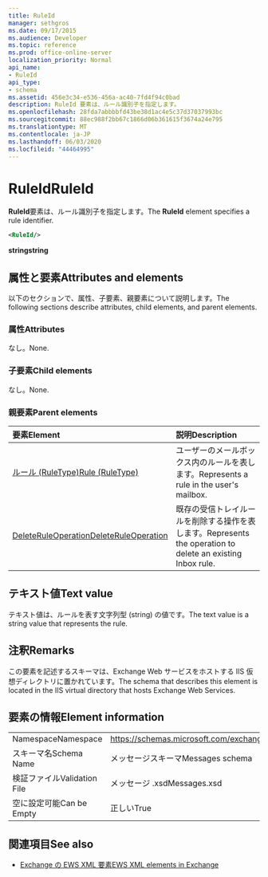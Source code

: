 ```yaml
---
title: RuleId
manager: sethgros
ms.date: 09/17/2015
ms.audience: Developer
ms.topic: reference
ms.prod: office-online-server
localization_priority: Normal
api_name:
- RuleId
api_type:
- schema
ms.assetid: 456e3c34-e536-456a-ac40-7fd4f94c0bad
description: RuleId 要素は、ルール識別子を指定します。
ms.openlocfilehash: 28fda7abbbbfd43be38d1ac4e5c37d37037993bc
ms.sourcegitcommit: 88ec988f2bb67c1866d06b361615f3674a24e795
ms.translationtype: MT
ms.contentlocale: ja-JP
ms.lasthandoff: 06/03/2020
ms.locfileid: "44464995"
---
```

# <a name="ruleid"></a><span data-ttu-id="d7db9-103">RuleId</span><span class="sxs-lookup"><span data-stu-id="d7db9-103">RuleId</span></span>

<span data-ttu-id="d7db9-104">**RuleId**要素は、ルール識別子を指定します。</span><span class="sxs-lookup"><span data-stu-id="d7db9-104">The **RuleId** element specifies a rule identifier.</span></span> 
  
```XML
<RuleId/>
```

 <span data-ttu-id="d7db9-105">**string**</span><span class="sxs-lookup"><span data-stu-id="d7db9-105">**string**</span></span>
## <a name="attributes-and-elements"></a><span data-ttu-id="d7db9-106">属性と要素</span><span class="sxs-lookup"><span data-stu-id="d7db9-106">Attributes and elements</span></span>

<span data-ttu-id="d7db9-107">以下のセクションで、属性、子要素、親要素について説明します。</span><span class="sxs-lookup"><span data-stu-id="d7db9-107">The following sections describe attributes, child elements, and parent elements.</span></span>
  
### <a name="attributes"></a><span data-ttu-id="d7db9-108">属性</span><span class="sxs-lookup"><span data-stu-id="d7db9-108">Attributes</span></span>

<span data-ttu-id="d7db9-109">なし。</span><span class="sxs-lookup"><span data-stu-id="d7db9-109">None.</span></span>
  
### <a name="child-elements"></a><span data-ttu-id="d7db9-110">子要素</span><span class="sxs-lookup"><span data-stu-id="d7db9-110">Child elements</span></span>

<span data-ttu-id="d7db9-111">なし。</span><span class="sxs-lookup"><span data-stu-id="d7db9-111">None.</span></span>
  
### <a name="parent-elements"></a><span data-ttu-id="d7db9-112">親要素</span><span class="sxs-lookup"><span data-stu-id="d7db9-112">Parent elements</span></span>

|<span data-ttu-id="d7db9-113">**要素**</span><span class="sxs-lookup"><span data-stu-id="d7db9-113">**Element**</span></span>|<span data-ttu-id="d7db9-114">**説明**</span><span class="sxs-lookup"><span data-stu-id="d7db9-114">**Description**</span></span>|
|:-----|:-----|
|[<span data-ttu-id="d7db9-115">ルール (RuleType)</span><span class="sxs-lookup"><span data-stu-id="d7db9-115">Rule (RuleType)</span></span>](rule-ruletype.md) <br/> |<span data-ttu-id="d7db9-116">ユーザーのメールボックス内のルールを表します。</span><span class="sxs-lookup"><span data-stu-id="d7db9-116">Represents a rule in the user's mailbox.</span></span>  <br/> |
|[<span data-ttu-id="d7db9-117">DeleteRuleOperation</span><span class="sxs-lookup"><span data-stu-id="d7db9-117">DeleteRuleOperation</span></span>](deleteruleoperation.md) <br/> |<span data-ttu-id="d7db9-118">既存の受信トレイルールを削除する操作を表します。</span><span class="sxs-lookup"><span data-stu-id="d7db9-118">Represents the operation to delete an existing Inbox rule.</span></span>  <br/> |
   
## <a name="text-value"></a><span data-ttu-id="d7db9-119">テキスト値</span><span class="sxs-lookup"><span data-stu-id="d7db9-119">Text value</span></span>

<span data-ttu-id="d7db9-120">テキスト値は、ルールを表す文字列型 (string) の値です。</span><span class="sxs-lookup"><span data-stu-id="d7db9-120">The text value is a string value that represents the rule.</span></span>
  
## <a name="remarks"></a><span data-ttu-id="d7db9-121">注釈</span><span class="sxs-lookup"><span data-stu-id="d7db9-121">Remarks</span></span>

<span data-ttu-id="d7db9-122">この要素を記述するスキーマは、Exchange Web サービスをホストする IIS 仮想ディレクトリに置かれています。</span><span class="sxs-lookup"><span data-stu-id="d7db9-122">The schema that describes this element is located in the IIS virtual directory that hosts Exchange Web Services.</span></span>
  
## <a name="element-information"></a><span data-ttu-id="d7db9-123">要素の情報</span><span class="sxs-lookup"><span data-stu-id="d7db9-123">Element information</span></span>

|||
|:-----|:-----|
|<span data-ttu-id="d7db9-124">Namespace</span><span class="sxs-lookup"><span data-stu-id="d7db9-124">Namespace</span></span>  <br/> |https://schemas.microsoft.com/exchange/services/2006/messages  <br/> |
|<span data-ttu-id="d7db9-125">スキーマ名</span><span class="sxs-lookup"><span data-stu-id="d7db9-125">Schema Name</span></span>  <br/> |<span data-ttu-id="d7db9-126">メッセージスキーマ</span><span class="sxs-lookup"><span data-stu-id="d7db9-126">Messages schema</span></span>  <br/> |
|<span data-ttu-id="d7db9-127">検証ファイル</span><span class="sxs-lookup"><span data-stu-id="d7db9-127">Validation File</span></span>  <br/> |<span data-ttu-id="d7db9-128">メッセージ .xsd</span><span class="sxs-lookup"><span data-stu-id="d7db9-128">Messages.xsd</span></span>  <br/> |
|<span data-ttu-id="d7db9-129">空に設定可能</span><span class="sxs-lookup"><span data-stu-id="d7db9-129">Can be Empty</span></span>  <br/> |<span data-ttu-id="d7db9-130">正しい</span><span class="sxs-lookup"><span data-stu-id="d7db9-130">True</span></span>  <br/> |
   
## <a name="see-also"></a><span data-ttu-id="d7db9-131">関連項目</span><span class="sxs-lookup"><span data-stu-id="d7db9-131">See also</span></span>



- [<span data-ttu-id="d7db9-132">Exchange の EWS XML 要素</span><span class="sxs-lookup"><span data-stu-id="d7db9-132">EWS XML elements in Exchange</span></span>](ews-xml-elements-in-exchange.md)

